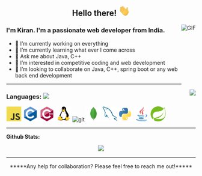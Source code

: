 <h2 align="center"> Hello there! <img src="https://github.com/ABSphreak/ABSphreak/blob/master/gifs/Hi.gif" width="30px"></h2>

<img align="right" alt="GIF" height="160px" src="https://media.giphy.com/media/du3J3cXyzhj75IOgvA/giphy.gif" />
  <!--img align="right" alt="GIF" src="https://github.com/abhisheknaiidu/abhisheknaiidu/blob/master/code.gif?raw=true" width="300" height="320" /11-->

### I'm Kiran. I'm a passionate web developer from India.

- 🔭 I’m currently working on everything
- 🌱 I’m currently learning what ever I come across
- 💬 Ask me about Java, C++
- 👀 I’m interested in competitive coding and web development
- 💞️ I’m looking to collaborate on Java, C++, spring boot or any web back end development

---

<img align="right" src="http://estruyf-github.azurewebsites.net/api/VisitorHit?user=Saikiran-git&countColorcountColor&countColor=%237B1E7B"/>

 ### Languages: <img src="https://media.giphy.com/media/WUlplcMpOCEmTGBtBW/giphy.gif" width="30">
 <img src="https://github.com/devicons/devicon/blob/master/icons/javascript/javascript-original.svg" alt="javascript" width="40" height="40"/> <img src="https://github.com/devicons/devicon/blob/master/icons/c/c-original.svg" alt="C" width="40" height="40"/> <img src="https://github.com/devicons/devicon/blob/master/icons/cplusplus/cplusplus-original.svg" alt="C++" width="40" height="40"/> <img src="https://github.com/devicons/devicon/blob/master/icons/linux/linux-original.svg" alt="bash" width="40" height="40"/> <img 
src="https://www.vectorlogo.zone/logos/git-scm/git-scm-icon.svg" alt="git" width="40" height="40"/> <img src="https://github.com/devicons/devicon/blob/master/icons/mongodb/mongodb-original.svg" alt="mongodb" width="40" height="40"/> <img src="https://github.com/devicons/devicon/blob/master/icons/mysql/mysql-original.svg" alt="mysql" width="40" height="40"/><img src="https://github.com/devicons/devicon/blob/master/icons/python/python-original.svg" alt="python" width="40" height="40"/> <img src="https://github.com/devicons/devicon/blob/master/icons/java/java-original.svg" alt="java" width="40" height="40"/> <img src="https://github.com/devicons/devicon/blob/master/icons/spring/spring-original.svg" alt="javaspring" width="40" height="40"/> 

 ---
 
**Github Stats:**

<p align="center">
  
  
  <img height="200px" src="https://github-readme-stats.vercel.app/api?username=Saikiran-git&hide=stars&show_icons=true&theme=dracula&line_height=32">
  <!--<img height="200px" src="https://github-readme-stats.vercel.app/api/top-langs/?username=Saikiran-git&count_private=true&theme=dracula">-->  

</p>

 ---

  <p align="center">
    *****Any help for collaboration? Please feel free to reach me out!*****
    
  </p>
</p>
